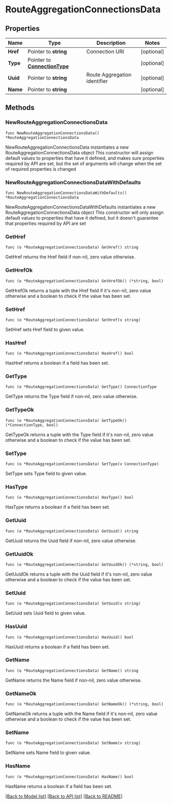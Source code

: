 # RouteAggregationConnectionsData

## Properties

Name | Type | Description | Notes
------------ | ------------- | ------------- | -------------
**Href** | Pointer to **string** | Connection URI | [optional] 
**Type** | Pointer to [**ConnectionType**](ConnectionType.md) |  | [optional] 
**Uuid** | Pointer to **string** | Route Aggregation identifier | [optional] 
**Name** | Pointer to **string** |  | [optional] 

## Methods

### NewRouteAggregationConnectionsData

`func NewRouteAggregationConnectionsData() *RouteAggregationConnectionsData`

NewRouteAggregationConnectionsData instantiates a new RouteAggregationConnectionsData object
This constructor will assign default values to properties that have it defined,
and makes sure properties required by API are set, but the set of arguments
will change when the set of required properties is changed

### NewRouteAggregationConnectionsDataWithDefaults

`func NewRouteAggregationConnectionsDataWithDefaults() *RouteAggregationConnectionsData`

NewRouteAggregationConnectionsDataWithDefaults instantiates a new RouteAggregationConnectionsData object
This constructor will only assign default values to properties that have it defined,
but it doesn't guarantee that properties required by API are set

### GetHref

`func (o *RouteAggregationConnectionsData) GetHref() string`

GetHref returns the Href field if non-nil, zero value otherwise.

### GetHrefOk

`func (o *RouteAggregationConnectionsData) GetHrefOk() (*string, bool)`

GetHrefOk returns a tuple with the Href field if it's non-nil, zero value otherwise
and a boolean to check if the value has been set.

### SetHref

`func (o *RouteAggregationConnectionsData) SetHref(v string)`

SetHref sets Href field to given value.

### HasHref

`func (o *RouteAggregationConnectionsData) HasHref() bool`

HasHref returns a boolean if a field has been set.

### GetType

`func (o *RouteAggregationConnectionsData) GetType() ConnectionType`

GetType returns the Type field if non-nil, zero value otherwise.

### GetTypeOk

`func (o *RouteAggregationConnectionsData) GetTypeOk() (*ConnectionType, bool)`

GetTypeOk returns a tuple with the Type field if it's non-nil, zero value otherwise
and a boolean to check if the value has been set.

### SetType

`func (o *RouteAggregationConnectionsData) SetType(v ConnectionType)`

SetType sets Type field to given value.

### HasType

`func (o *RouteAggregationConnectionsData) HasType() bool`

HasType returns a boolean if a field has been set.

### GetUuid

`func (o *RouteAggregationConnectionsData) GetUuid() string`

GetUuid returns the Uuid field if non-nil, zero value otherwise.

### GetUuidOk

`func (o *RouteAggregationConnectionsData) GetUuidOk() (*string, bool)`

GetUuidOk returns a tuple with the Uuid field if it's non-nil, zero value otherwise
and a boolean to check if the value has been set.

### SetUuid

`func (o *RouteAggregationConnectionsData) SetUuid(v string)`

SetUuid sets Uuid field to given value.

### HasUuid

`func (o *RouteAggregationConnectionsData) HasUuid() bool`

HasUuid returns a boolean if a field has been set.

### GetName

`func (o *RouteAggregationConnectionsData) GetName() string`

GetName returns the Name field if non-nil, zero value otherwise.

### GetNameOk

`func (o *RouteAggregationConnectionsData) GetNameOk() (*string, bool)`

GetNameOk returns a tuple with the Name field if it's non-nil, zero value otherwise
and a boolean to check if the value has been set.

### SetName

`func (o *RouteAggregationConnectionsData) SetName(v string)`

SetName sets Name field to given value.

### HasName

`func (o *RouteAggregationConnectionsData) HasName() bool`

HasName returns a boolean if a field has been set.


[[Back to Model list]](../README.md#documentation-for-models) [[Back to API list]](../README.md#documentation-for-api-endpoints) [[Back to README]](../README.md)


